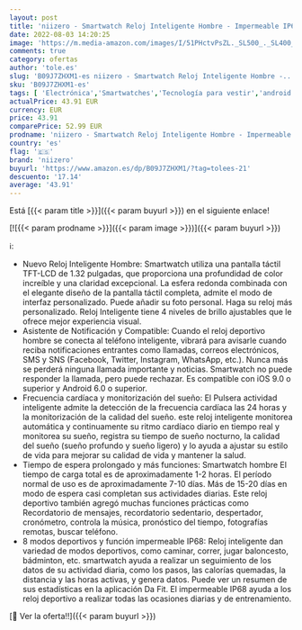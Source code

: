 ```yaml
---
layout: post
title: 'niizero - Smartwatch Reloj Inteligente Hombre - Impermeable IP68 Pulsera Actividad Inteligente con Pulsómetro Caloría Monitor de Sueño Podómetro de Actividad 1.32   Reloj Deportivo Hombre para Android y iOS'
date: 2022-08-03 14:20:25
image: 'https://m.media-amazon.com/images/I/51PHctvPsZL._SL500_._SL400_.jpg'
comments: true
category: ofertas
author: 'tole.es'
slug: 'B09J7ZHXM1-es niizero - Smartwatch Reloj Inteligente Hombre -...'
sku: 'B09J7ZHXM1-es'
tags: [ 'Electrónica','Smartwatches','Tecnología para vestir','android','niizero','🇪🇸', ]
actualPrice: 43.91 EUR
currency: EUR
price: 43.91
comparePrice: 52.99 EUR
prodname: 'niizero - Smartwatch Reloj Inteligente Hombre - Impermeable IP68 Pulsera Actividad Inteligente con Pulsómetro Caloría Monitor de Sueño Podómetro de Actividad 1.32   Reloj Deportivo Hombre para Android y iOS'
country: 'es'
flag: '🇪🇸'
brand: 'niizero'
buyurl: 'https://www.amazon.es/dp/B09J7ZHXM1/?tag=tolees-21'
descuento: '17.14'
average: '43.91'
---
```


Está [{{< param title >}}]({{< param buyurl >}}) en el siguiente enlace!

[![{{< param prodname >}}]({{< param image >}})]({{< param buyurl >}})

ℹ️:

- Nuevo Reloj Inteligente Hombre: Smartwatch utiliza una pantalla táctil TFT-LCD de 1.32 pulgadas, que proporciona una profundidad de color increíble y una claridad excepcional. La esfera redonda combinada con el elegante diseño de la pantalla táctil completa, admite el modo de interfaz personalizado. Puede añadir su foto personal. Haga su reloj más personalizado. Reloj Inteligente tiene 4 niveles de brillo ajustables que le ofrece mejor experiencia visual.
- Asistente de Notificación y Compatible: Cuando el reloj deportivo hombre se conecta al teléfono inteligente, vibrará para avisarle cuando reciba notificaciones entrantes como llamadas, correos electrónicos, SMS y SNS (Facebook, Twitter, Instagram, WhatsApp, etc.). Nunca más se perderá ninguna llamada importante y noticias. Smartwatch no puede responder la llamada, pero puede rechazar. Es compatible con iOS 9.0 o superior y Android 6.0 o superior.
- Frecuencia cardíaca y monitorización del sueño: El Pulsera actividad inteligente admite la detección de la frecuencia cardíaca las 24 horas y la monitorización de la calidad del sueño. este reloj inteligente monitorea automática y continuamente su ritmo cardíaco diario en tiempo real y monitorea su sueño, registra su tiempo de sueño nocturno, la calidad del sueño (sueño profundo y sueño ligero) y lo ayuda a ajustar su estilo de vida para mejorar su calidad de vida y mantener la salud.
- Tiempo de espera prolongado y más funciones: Smartwatch hombre El tiempo de carga total es de aproximadamente 1-2 horas. El período normal de uso es de aproximadamente 7-10 días. Más de 15-20 días en modo de espera casi completan sus actividades diarias. Este reloj deportivo también agregó muchas funciones prácticas como Recordatorio de mensajes, recordatorio sedentario, despertador, cronómetro, controla la música, pronóstico del tiempo, fotografías remotas, buscar teléfono.
- 8 modos deportivos y función impermeable IP68: Reloj inteligente dan variedad de modos deportivos, como caminar, correr, jugar baloncesto, bádminton, etc. smartwatch ayuda a realizar un seguimiento de los datos de su actividad diaria, como los pasos, las calorías quemadas, la distancia y las horas activas, y genera datos. Puede ver un resumen de sus estadísticas en la aplicación Da Fit. El impermeable IP68 ayuda a los reloj deportivo a realizar todas las ocasiones diarias y de entrenamiento.

[🛒 Ver la oferta!!]({{< param buyurl >}})
